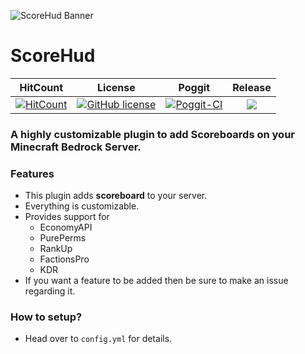 ![ScoreHud Banner](https://github.com/JackMD/ScoreHud/blob/master/meta/ScoreHud.PNG)
# ScoreHud

| HitCount | License | Poggit | Release |
|:--:|:--:|:--:|:--:|
|[![HitCount](http://hits.dwyl.io/JackMD/ScoreHud.svg)](http://hits.dwyl.io/JackMD/ScoreHud)|[![GitHub license](https://img.shields.io/github/license/JackMD/ScoreHud.svg)](https://github.com/JackMD/ScoreHud/blob/master/LICENSE)|[![Poggit-CI](https://poggit.pmmp.io/ci.shield/JackMD/ScoreHud/ScoreHud)](https://poggit.pmmp.io/ci/JackMD/ScoreHud/ScoreHud)|[![](https://poggit.pmmp.io/shield.state/ScoreHud)](https://poggit.pmmp.io/p/ScoreHud)|

### A highly customizable plugin to add Scoreboards on your Minecraft Bedrock Server.

### Features
 - This plugin adds **scoreboard** to your server.
 - Everything is customizable.
 - Provides support for 
    - EconomyAPI
    - PurePerms
    - RankUp
    - FactionsPro
    - KDR
 - If you want a feature to be added then be sure to make an issue regarding it.
### How to setup?
 - Head over to `config.yml` for details.